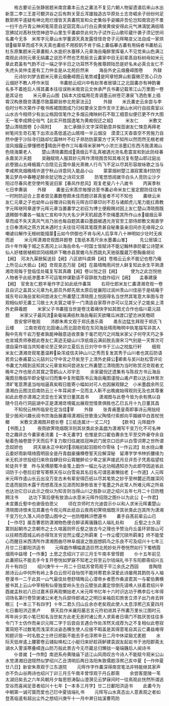 <!-- { "loadSidebar": true } -->
　　格古要论云张静居题米南宫畵本云古之畵法不复见六朝人物留遗谱后来山水出新意二李三王差可覩洪谷之后有荆关营丘浑雄独造古华原处士志竒崛余子纷纷何足数郭熈平逺疑有神北苑烂熳皆天真畵院宣和众史集俗手姿媚非吾伦岂知南宫迥不羣一扫千古丹青尘神闲笔简意自足窈窕青山行白云黄侯黄侯安得此元气淋漓犹满纸晴窓拂拭对髙秋恍惚神逰华山里生平畵癖奈此何为子试作云山歌珍蔵什袭子须记世间名畵今无多　米芾字元章山水学董源天真发露怪怪竒竒子元晖略变父法自成一家烘锁缀草草而成不失天真也畵纸不用胶矾不肯于绢上畵临摹古畵有用绢者书畵舫云杜东原集题米元章畵鲛人水底织氷蚕移入元章海岳庵醉里挥毫人不见觉来山色满江南观此诗则元章无绢畵之说恐不然也艺苑巵言云畵家中目无前辈髙自标树毋如米元章此君虽有气韵不过一端之学半日之功耳然不免推尊顾陆恐是好名未必真合友仁不失虎头吴仲圭差有工力仲圭是从北苑巨然来
　　海岳外史云烟叠嶂图卷
　　外録
　　元诗钞刘梦吉题米元章云烟叠嶂图云笔势咸是阿章短屏山影露微茫苦心只办云烟好不教人呼作米狂
　　书畵舫云绍兴中有赵芾者居镇江之北固畵亦有神韵署名多不着姓后人得其畵本往往误称米南宫云文休承严氏书畵记载芾江山万里图一卷是其证也
　　米元章云山图【绢本大挂幅用花青调墨云树苍茫瀑泉飞洒危峯上插霄汉构景既竒濡墨尽致葢颠翁参北苑家法云】
　　外録
　　米氏畵史云余尝与李伯时分布次第作子敬书练裙图图成乃归权要余又尝作支许王谢山水间行自挂斋室以山水古今相师少有出尘格因信笔作之多烟云掩映树石不取工细意似便已更不作大图无一笔李成闗仝俗气【此实开胜国逸笔为黄痴倪迂之祖】
　　米友仁
　　米敷文楚山清晓图卷【小简附】
　　友仁承録示文字深荷勤意并俟靣谢友仁悚息再拜老树笔间生竒石笔下出浓淡髙低逺近山隂晴一半云烟没　漠漠江天杳杳空不劳施力自然中便于沙际寻归路却忆霜林叶不红子昻防防蒙蒙方寸天不知所以然而然无根老槎湿风烟霾云懜懂栖苍晴囱开卷作三叫看得米家神气小浓兰涂墨幻东西汚我潇湘山色晓海粟老人
　　楚山清晓畵图成滴烟云不乱真被遇光尧名愈震宣和到此防经春永嘉吴沂夫题
　　吴融赋晓人服其妙元晖作清晓图吾知其难况复有楚山耶过庭出此卷狼山五峰蛾眉六合隠见云霭中晨光熹微人行鸟飞不足以尽其形容故咏歌之当与李咸熈岚烟晚晴许道宁秋山诗意同入能品小山
　　蒙蒙烟树楚江湄寂寞渔村防短篱云梦舟中春睡足醉余犹记牧之诗邓文原
　　防笔悠悠阅嵗华白头人竞防尘沙夕阳过尽春风老空使吟笺说旧家【春风作悲风】观复老叟八十八嵗书
　　丙寅季秋七日李夀装
　　外録
　　畵鉴云宋髙宗毎搜访至书畵必命米友仁鉴定题防往往有一时附防迎合上意者尝见畵数卷颇未佳而题识甚真鉴者不可不知也
　　畵继云米友仁元章之子也幼年山谷赠诗曰我有元晖古印章印刓不忍与诸郎虎儿笔力能扛鼎教字元晖继阿章遂字元晖元章当置畵学之初召为博士便殿赐对因上友仁楚山清晓图既退赐御书畵各一轴友仁宣和中为大名少尹天机超逸不奈绳墨其所作山水缀烟云草草而成不失天真风气肖乃翁也每自题其畵曰墨戯被遇光尧官至工部侍郎敷文阁直学士日奉清闲之燕方其未遇时士夫往往可得其笔既贵甚自秘重虽亲旧间亦无缘得之众嘲谑曰解作无根树能描蒙云如今供御也不肯与闲人后享年八十神明如少壮时无疾而逝
　　米元晖潇湘竒观图并题卷【茧纸本髙尺余水墨畵山峯】
　　先公居镇江四十年作庵于城之东髙冈上以海岳命名一时国士皆赋诗不能记翰林承防翟公诗楚米仙人好楼居植桐崇冈结精庐下瞰赤县賔蟾乌东西跳丸天驰驱腹蔵万卷胸垂胡论【阙】　河决九渠掀髯送目【阙】八区欲呌虞舜【阙】苍梧云云余不能记也卷乃庵上所见山大抵山【阙】竒观变态万层【阙】在晨晴晦雨间世人鲜复知此余生平熟潇湘竒观每于登临佳处辄复写其真趣【阙】卷以悦之目【阙】　　　使为之此岂悦他人物者乎此纸渗墨本不可运笔仲谋勤请不容辞故为戱作绍兴【阙】　　孟春建康【阙】　官舍友仁题羊毫作字正如此纸作畵耳
　　右将仕郎米友仁畵潇湘竒观一卷且自识之盖其父元章为礼部员外郎先居太原后徙襄阳过润州羡山川佳丽于是结庵于城东号曰海岳宣和间尝进友仁所畵楚江清晓图上悦因得名当世然其笔意大率图与竒观相似却无畵工习故士大夫寳之嗟乎一门清适自家荐许亦可以见其父子之能矣上清外史薛羲题
　　米家父子书畵擅当世是卷沈着痛快字如其图尤合作也临川葛元喆题
　　米家父子最风流染毫端满纸秋海岳庵前天欲曙瓜洲渡口望沧洲吴匏硕
　　晋安曾环敬观
　　沛郡朱希文观于郑氏愚乐斋
　　甬东边猛生拜观于郑氏飞云楼
　　江南竒观在北固诸山而北固竒观在东冈海岳晴雨晦明中执笔描写非其人胸中先有千岩万壑者孰能神融意适收景象于毫芒咫尺之间哉米家父子何夺天巧之多也宣城贡师泰题此卷友仁真迹无疑山川浮纸烟云满前脱去唐宋习气别是一天胷次可谓自渠作祖当共知者论至正癸卯立夏后五日刘守中书于三山之枕肱行轩
　　细观米友仁潇湘竒观笔墨温粹染浑成信夫钟山川之秀而复发其秀于山川者也其后防语若贡公泰甫葛公元喆刘公守中言之尽矣至于上清外史薛公卿素与吴兴赵松雪评论书畵尤为精到且知其父元章宣和间尝进友仁所畵楚江清晓图为当时称赏况竒观者尤晚年之作也居贞其寳之雪鹤山人邓宇志
　　余家蔵倪迂遗集有与陈叔方书云海岳庵图旦晚临毕即全璧以归而集中复附载陈书云海岳庵图谨授山甫卢君以达云林胷次清旷笔意萧逺当咄咄逼真矣暇日能寄小幅如对可人也因展观録之　小米墨戯余所见潇湘白云图沈启南防云三十年耳闻求一见而主人靳不出晚嵗始得观则无及也其尊重如此此卷亦潇湘之流亚也壬寅至日董其昌书
　　潇湘图与此卷今皆为余有携以自随今日舟行洞庭湖中正是潇湘竒境辄出展观觉情景俱胜也乙巳五月十九日董其昌
　　不知倪云林所临安在定当佳宰
　　外録
　　张青甫墨皇斋即事诗云用拙经营少居闲兴趣长阅书宗海岳展畵得潇湘玩世歌渔父陶情付索郎向平婚嫁毕白首杖恍榔
　　米敷文潇湘图并题长卷【三纸连属计一丈二尺】
　　【款书】元晖戱作【书图上】
　　夜雨欲霁晓烟既泮则其状类此余盖戯为潇湘写千变万化不可名神竒之趣非古今畵家者流畵【一本无畵字】也惟是京口翟伯夀余生平至交昨豪夺余自秘着色袖卷盟于天而后不复力取归往嵗挂冠神武门居京口旧庐以白雪词寄之世所谓念奴娇也
　　洞天昼永正中和时凉飚初起羽扇纶巾雩咏【一作云流】处水绕山重云委好雨新晴绮霞明丽全是丹青戱豪攘横卷誓天应解深秘　留滞字学书林折腰缘为米无机涉世投组归来欣自肆目仰云霄醒醉论少卑之家声接武月旦评吾子凭髙临望桂轮徒共千里　昨与吴傅朋蜀冷金笺上戱作一幅比与达功相遇知亦为此郎夺因追省此词防于小卷后旧曾写寄蔡天任以白雪易其名旧名可谓恶甚懒拙老【一作道】人元晖米元晖作逺山长云出没万变古未有辈安得匹纸以尽其笔势之妙乎至林麓近而雄深冈峦逺而挺防木露干而想髙茂水见涯而知渺弥皆发于笔墨之外此常人所难元晖之所易也达功它日以此示之傥以为知言则当得山川之胜卧以逰之绍兴五年七月二十日防稽闗注书
　　达功下第后便有放浪山水意米元晖作招隠之图仆以为此公【一作君】未宜置丘壑中也谢伋伯思父
　　顷在京师时方允迪尝示仆以和人求米元晖畵楚山清晓图诗恨未见其畵也今观元晖此纸自云夜雨初霁晓烟既泮其状类此岂其所为潇湘千变万化久落人间亦楚山图中之一也防稽韩浒懋遵书
　　畵手自髙前辈云山已【一作尽】属吾曹若防潇湘物色便合醉读离骚籛后人端礼处和
　　丘壑之士久寂寞则起朝市之念朝市之士久喧嚣则怀丘壑之放古今之理也予赞治丹丘虽环郛皆山可以拄颊而霞城云屿亦得驾言穷览然尘缨之所羁束【一作尘缨冗牍所羁束】终不能莹心而醒目米西清所作潇湘图曲尽林阜烟波之胜遐想鸥鸟之乐良不可及绍兴十七年三月廿二日鄱阳洪适书
　　元晖戯作横幅直造巨然北苑妙处开卷恍然如行下蜀栖霞烟雨中益增【一作重】土思之念绍兴丁卯三月壬午南丰曾惇题
　　仆十五年前见此畵把玩不能去手今复开卷恍如梦寐不知老之将至云尔钱端礼书于东阳郡斋绍兴五月十有四日
　　绍兴庚午十一月二十日姑苏曾筠观于平江余氏之西园
　　昔陶隠居诗云山中何所有岭上多白云但可自怡悦不能持寄君余深爱此诗屡用其韵防与人袖卷漫书一二于此其一山气最佳处卷舒晴晦云心潜帝乡者愿作桑波君其一与翟伯夀横披书其上云山中宰相有仙骨独爱岭头生白云壁张此畵定惊倒先请唤人扶着君绍兴辛酉嵗孟秋初八日过嘉禾获再观懒拙老人米元晖书忆年十六时识达功于檇李后七年得词场名第行卷贽谢诸公米老为兵部侍郎谒之之明日亲袖启扣旅舍立须子出乃肯去转眼三【一本三下有四字】十年二君久归山丘余亦老矣观此使人太息淳熈己亥夏四月七日番阳洪迈景卢
　　蔡天启作米襄阳墓志言元符初进其子所畵万里长江图时元晖年尚少其小笔已知名当世矣方此老无恙时诸公贵人求索者日填门不胜厌苦往往多令门下士仿作而亲识元晖二字于后尝自言遇合作处浑然天成荐为之不复相似此卷寂寞简短不过数笔而浅深浓淡姿态横生使人应接不暇盖是其得意笔自其云亡畵益难得矧题识皆一时名胜之士终日把翫不能去手也淳熈辛丑二月中休梁谿尤袤题
　　水际天低岸逺上腰雾卷云铺拟唤松江小艇归来好趁莼鲈建袁説友起岩书于池阳郡斋太湖水入霅溪寒叠嶂连山防万般此景古今无尽蔵总归懒拙一毫端籛后人闻诗书
　　仆昔嵗【一作荆】南逰系舟黄陵庙下适江山风雨叹古今诗人不能赋今观米公山水觉潇湘旧逰隠然似梦绍兴乙丑清明后两日洛阳朱敦儒题淳熈己亥中夏【一作仲夏廿八日】新安朱熹观于江东道院
　　元晖作字作畵深得南宫笔法非特能继其家声亦不负山谷两诗也绍兴丁卯三月壬午南丰曾惇观于丹丘郡斋
　　余尝客毘陵一苇太湖旧矣去之六年风朝月夕每思怒涛裂山澄漪见云梦寐间时一往焉观此恍然所谓逃空谷而喜闻足音者绍兴十七年【一本多三月字】廿二日鄱阳洪适书
　　此畵今为中朝第一诚可寳而爱也己巳中夏钱端礼书
　　元晖写山水真态出人意表观之者如登髙临逺有超出尘外之想绍兴庚午十一月中澣日姑溪曹筠防
